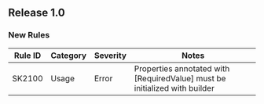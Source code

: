 ## Release 1.0

### New Rules

Rule ID | Category | Severity | Notes
--------|----------|----------|-------------------- 
SK2100  | Usage    | Error    | Properties annotated with [RequiredValue] must be initialized with builder 